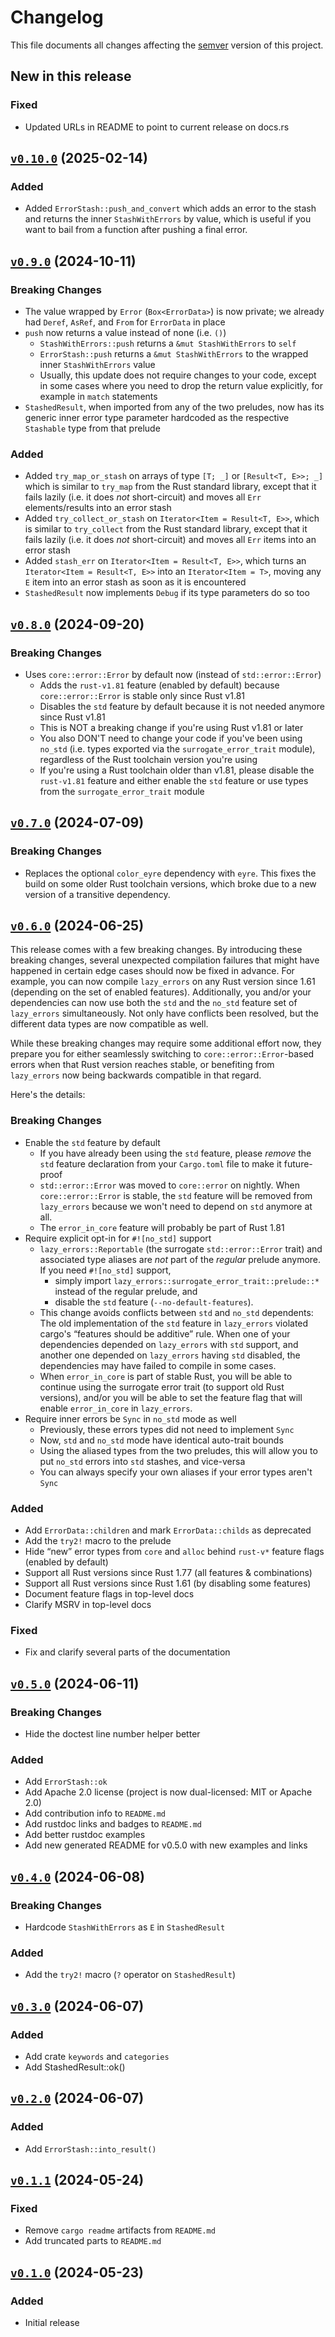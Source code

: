 # Changelog

This file documents all changes affecting the [semver] version of this project.

## New in this release

### Fixed

- Updated URLs in README to point to current release on docs.rs

## [`v0.10.0`] (2025-02-14)

### Added

- Added `ErrorStash::push_and_convert` which adds an error to the stash
  and returns the inner `StashWithErrors` by value, which is useful
  if you want to bail from a function after pushing a final error.

## [`v0.9.0`] (2024-10-11)

### Breaking Changes

- The value wrapped by `Error` (`Box<ErrorData>`) is now private;
  we already had `Deref`, `AsRef`, and `From` for `ErrorData` in place
- `push` now returns a value instead of none (i.e. `()`)
  - `StashWithErrors::push` returns a `&mut StashWithErrors` to `self`
  - `ErrorStash::push` returns a `&mut StashWithErrors` to
    the wrapped inner `StashWithErrors` value
  - Usually, this update does not require changes to your code,
    except in some cases where you need to drop the return value explicitly,
    for example in `match` statements
- `StashedResult`, when imported from any of the two preludes,
  now has its generic inner error type parameter hardcoded
  as the respective `Stashable` type from that prelude

### Added

- Added `try_map_or_stash` on arrays of type `[T; _]` or `[Result<T, E>>; _]`
  which is similar to `try_map` from the Rust standard library,
  except that it fails lazily (i.e. it does _not_ short-circuit)
  and moves all `Err` elements/results into an error stash
- Added `try_collect_or_stash` on `Iterator<Item = Result<T, E>>`,
  which is similar to `try_collect` from the Rust standard library,
  except that it fails lazily (i.e. it does _not_ short-circuit)
  and moves all `Err` items into an error stash
- Added `stash_err` on `Iterator<Item = Result<T, E>>`,
  which turns an `Iterator<Item = Result<T, E>>` into an `Iterator<Item = T>`,
  moving any `E` item into an error stash as soon as it is encountered
- `StashedResult` now implements `Debug` if its type parameters do so too

## [`v0.8.0`] (2024-09-20)

### Breaking Changes

- Uses `core::error::Error` by default now (instead of `std::error::Error`)
  - Adds the `rust-v1.81` feature (enabled by default)
    because `core::error::Error` is stable only since Rust v1.81
  - Disables the `std` feature by default
    because it is not needed anymore since Rust v1.81
  - This is NOT a breaking change if you're using Rust v1.81 or later
  - You also DON'T need to change your code if you've been using `no_std`
    (i.e. types exported via the `surrogate_error_trait` module),
    regardless of the Rust toolchain version you're using
  - If you're using a Rust toolchain older than v1.81, please disable
    the `rust-v1.81` feature and either enable the `std` feature or use
    types from the `surrogate_error_trait` module

## [`v0.7.0`] (2024-07-09)

### Breaking Changes

- Replaces the optional `color_eyre` dependency with `eyre`.
  This fixes the build on some older Rust toolchain versions,
  which broke due to a new version of a transitive dependency.

## [`v0.6.0`] (2024-06-25)

This release comes with a few breaking changes.
By introducing these breaking changes, several unexpected compilation failures
that might have happened in certain edge cases should now be fixed in advance.
For example, you can now compile `lazy_errors` on any Rust version since 1.61
(depending on the set of enabled features).
Additionally, you and/or your dependencies can now use both the
`std` and the `no_std` feature set of `lazy_errors` simultaneously.
Not only have conflicts been resolved, but the different data types
are now compatible as well.

While these breaking changes may require some additional effort now,
they prepare you for either seamlessly switching to `core::error::Error`-based
errors when that Rust version reaches stable, or benefiting from
`lazy_errors` now being backwards compatible in that regard.

Here's the details:

### Breaking Changes

- Enable the `std` feature by default
  - If you have already been using the `std` feature, please _remove_
    the `std` feature declaration from your `Cargo.toml` file
    to make it future-proof
  - `std::error::Error` was moved to `core::error` on nightly.
    When `core::error::Error` is stable, the `std` feature will be removed
    from `lazy_errors` because we won't need to depend on `std` anymore at all.
  - The `error_in_core` feature will probably be part of Rust 1.81
- Require explicit opt-in for `#![no_std]` support
  - `lazy_errors::Reportable` (the surrogate `std::error::Error` trait) and
    associated type aliases are _not_ part of the _regular_ prelude anymore.
    If you need `#![no_std]` support,
    - simply import `lazy_errors::surrogate_error_trait::prelude::*`
      instead of the regular prelude, and
    - disable the `std` feature (`--no-default-features`).
  - This change avoids conflicts between `std` and `no_std` dependents:
    The old implementation of the `std` feature in `lazy_errors`
    violated cargo's “features should be additive” rule.
    When one of your dependencies depended on `lazy_errors` with `std` support,
    and another one depended on `lazy_errors` having `std` disabled,
    the dependencies may have failed to compile in some cases.
  - When `error_in_core` is part of stable Rust, you will be able to
    continue using the surrogate error trait (to support old Rust versions),
    and/or you will be able to set the feature flag that will enable
    `error_in_core` in `lazy_errors`.
- Require inner errors be `Sync` in `no_std` mode as well
  - Previously, these errors types did not need to implement `Sync`
  - Now, `std` and `no_std` mode have identical auto-trait bounds
  - Using the aliased types from the two preludes,
    this will allow you to put `no_std` errors into `std` stashes,
    and vice-versa
  - You can always specify your own aliases if your error types aren't `Sync`

### Added

- Add `ErrorData::children` and mark `ErrorData::childs` as deprecated
- Add the `try2!` macro to the prelude
- Hide “new” error types from `core` and `alloc` behind `rust-v*` feature flags
  (enabled by default)
- Support all Rust versions since Rust 1.77 (all features & combinations)
- Support all Rust versions since Rust 1.61 (by disabling some features)
- Document feature flags in top-level docs
- Clarify MSRV in top-level docs

### Fixed

- Fix and clarify several parts of the documentation

## [`v0.5.0`] (2024-06-11)

### Breaking Changes

- Hide the doctest line number helper better

### Added

- Add `ErrorStash::ok`
- Add Apache 2.0 license (project is now dual-licensed: MIT or Apache 2.0)
- Add contribution info to `README.md`
- Add rustdoc links and badges to `README.md`
- Add better rustdoc examples
- Add new generated README for v0.5.0 with new examples and links

## [`v0.4.0`] (2024-06-08)

### Breaking Changes

- Hardcode `StashWithErrors` as `E` in `StashedResult`

### Added

- Add the `try2!` macro (`?` operator on `StashedResult`)

## [`v0.3.0`] (2024-06-07)

### Added

- Add crate `keywords` and `categories`
- Add StashedResult::ok()

## [`v0.2.0`] (2024-06-07)

### Added

- Add `ErrorStash::into_result()`

## [`v0.1.1`] (2024-05-24)

### Fixed

- Remove `cargo readme` artifacts from `README.md`
- Add truncated parts to `README.md`

## [`v0.1.0`] (2024-05-23)

### Added

- Initial release

[`v0.10.0`]: https://github.com/Lintermute/lazy_errors/releases/tag/v0.10.0
[`v0.9.0`]: https://github.com/Lintermute/lazy_errors/releases/tag/v0.9.0
[`v0.8.0`]: https://github.com/Lintermute/lazy_errors/releases/tag/v0.8.0
[`v0.7.0`]: https://github.com/Lintermute/lazy_errors/releases/tag/v0.7.0
[`v0.6.0`]: https://github.com/Lintermute/lazy_errors/releases/tag/v0.6.0
[`v0.5.0`]: https://github.com/Lintermute/lazy_errors/releases/tag/v0.5.0
[`v0.4.0`]: https://github.com/Lintermute/lazy_errors/releases/tag/v0.4.0
[`v0.3.0`]: https://github.com/Lintermute/lazy_errors/releases/tag/v0.3.0
[`v0.2.0`]: https://github.com/Lintermute/lazy_errors/releases/tag/v0.2.0
[`v0.1.1`]: https://github.com/Lintermute/lazy_errors/releases/tag/v0.1.1
[`v0.1.0`]: https://github.com/Lintermute/lazy_errors/releases/tag/v0.1.0

[semver]: https://semver.org/spec/v2.0.0.html
